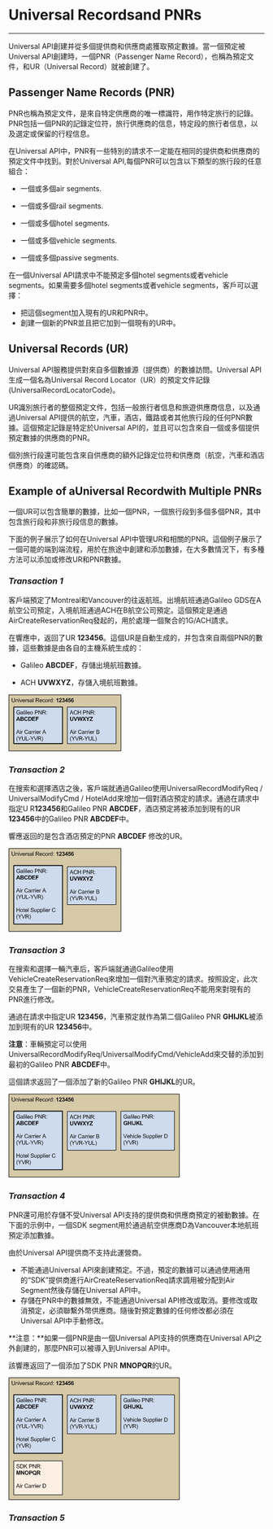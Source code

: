 # Universal Recordsand PNRs

---

Universal API創建并從多個提供商和供應商處獲取預定數據。當一個預定被Universal API創建時，一個PNR（Passenger Name Record），也稱為預定文件，和UR（Universal Record）就被創建了。

## Passenger Name Records \(PNR\)

PNR也稱為預定文件，是來自特定供應商的唯一標識符，用作特定旅行的記錄。PNR包括一個PNR的記錄定位符，旅行供應商的信息，特定段的旅行者信息，以及選定或保留的行程信息。

在Universal API中，PNR有一些特別的請求不一定能在相同的提供商和供應商的預定文件中找到。對於Universal API,每個PNR可以包含以下類型的旅行段的任意組合：

* 一個或多個air segments.

* 一個或多個rail segments.

* 一個或多個hotel segments.

* 一個或多個vehicle segments.

* 一個或多個passive segments.

在一個Universal API請求中不能預定多個hotel segments或者vehicle segments。如果需要多個hotel segments或者vehicle segments，客戶可以選擇：

* 把這個segment加入現有的UR和PNR中。
* 創建一個新的PNR並且把它加到一個現有的UR中。

## Universal Records \(UR\)

Universal API服務提供對來自多個數據源（提供商）的數據訪問。Universal API生成一個名為Universal Record Locator（UR）的預定文件記錄\(UniversalRecordLocatorCode\)。

UR識別旅行者的整個預定文件，包括一般旅行者信息和旅遊供應商信息，以及通過Universal API提供的航空，汽車，酒店，鐵路或者其他旅行段的任何PNR數據。這個預定記錄是特定於Universal API的，並且可以包含來自一個或多個提供預定數據的供應商的PNR。

個別旅行段還可能包含來自供應商的額外記錄定位符和供應商（航空，汽車和酒店供應商）的確認碼。

## Example of aUniversal Recordwith Multiple PNRs

一個UR可以包含簡單的數據，比如一個PNR，一個旅行段到多個多個PNR，其中包含旅行段和非旅行段信息的數據。

下面的例子展示了如何在Universal API中管理UR和相關的PNR。這個例子展示了一個可能的端到端流程，用於在旅途中創建和添加數據，在大多數情況下，有多種方法可以添加或修改UR和PNR數據。

### _Transaction 1_

客戶端預定了Montreal和Vancouver的往返航班。出境航班通過Galileo GDS在A航空公司預定，入境航班通過ACH在B航空公司預定。這個預定是通過AirCreateReservationReq發起的，用於處理一個聚合的1G/ACH請求。

在響應中，返回了UR **123456**。這個UR是自動生成的，并包含來自兩個PNR的數據，這些數據是由各自的主機系統生成的：

* Galileo **ABCDEF**，存儲出境航班數據。

* ACH **UVWXYZ**，存儲入境航班數據。

![](/assets/5.png)

### _Transaction 2_

在搜索和選擇酒店之後，客戶端就通過Galileo使用UniversalRecordModifyReq / UniversalModifyCmd / HotelAdd來增加一個對酒店預定的請求。通過在請求中指定U R**123456**和Galileo PNR **ABCDEF**，酒店預定將被添加到現有的UR **123456**中的Galileo PNR **ABCDEF**中。

響應返回的是包含酒店預定的PNR **ABCDEF** 修改的UR。

![](/assets/6.png)

### _Transaction 3_

在搜索和選擇一輛汽車后，客戶端就通過Galileo使用VehicleCreateReservationReq來增加一個對汽車預定的請求。按照設定，此次交易產生了一個新的PNR，VehicleCreateReservationReq不能用來對現有的PNR進行修改。

通過在請求中指定UR **123456**，汽車預定就作為第二個Galileo PNR **GHIJKL**被添加到現有的UR **123456**中。

**注意**：車輛預定可以使用UniversalRecordModifyReq/UniversalModifyCmd/VehicleAdd來交替的添加到最初的Galileo PNR **ABCDEF**中。

這個請求返回了一個添加了新的Galileo PNR **GHIJKL**的UR。

![](/assets/7.png)

### _Transaction 4_

PNR還可用於存儲不受Universal API支持的提供商和供應商預定的被動數據。在下面的示例中，一個SDK segment用於通過航空供應商D為Vancouver本地航班預定添加數據。

由於Universal API提供商不支持此運營商。

* 不能通過Universal API來創建預定。不過，預定的數據可以通過使用通用的“SDK”提供商進行AirCreateReservationReq請求調用被分配到Air Segment然後存儲在Universal API中。
* 存儲在PNR中的數據無效，不能通過Universal API修改或取消。要修改或取消預定，必須聯繫外幣供應商。隨後對預定數據的任何修改都必須在Universal API中手動修改。

**注意：**如果一個PNR是由一個Universal API支持的供應商在Universal API之外創建的，那麼PNR可以被導入到Universal API中。

該響應返回了一個添加了SDK PNR **MNOPQR**的UR。

![](/assets/8.png)

### _Transaction 5_



